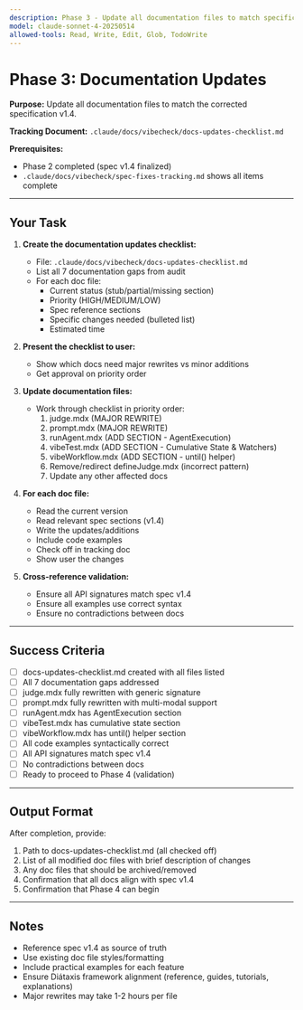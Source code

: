 ```yaml
---
description: Phase 3 - Update all documentation files to match specification v1.4
model: claude-sonnet-4-20250514
allowed-tools: Read, Write, Edit, Glob, TodoWrite
---
```


# Phase 3: Documentation Updates

**Purpose:** Update all documentation files to match the corrected specification v1.4.

**Tracking Document:** `.claude/docs/vibecheck/docs-updates-checklist.md`

**Prerequisites:**
- Phase 2 completed (spec v1.4 finalized)
- `.claude/docs/vibecheck/spec-fixes-tracking.md` shows all items complete

---

## Your Task

1. **Create the documentation updates checklist:**
   - File: `.claude/docs/vibecheck/docs-updates-checklist.md`
   - List all 7 documentation gaps from audit
   - For each doc file:
     - Current status (stub/partial/missing section)
     - Priority (HIGH/MEDIUM/LOW)
     - Spec reference sections
     - Specific changes needed (bulleted list)
     - Estimated time

2. **Present the checklist to user:**
   - Show which docs need major rewrites vs minor additions
   - Get approval on priority order

3. **Update documentation files:**
   - Work through checklist in priority order:
     1. judge.mdx (MAJOR REWRITE)
     2. prompt.mdx (MAJOR REWRITE)
     3. runAgent.mdx (ADD SECTION - AgentExecution)
     4. vibeTest.mdx (ADD SECTION - Cumulative State & Watchers)
     5. vibeWorkflow.mdx (ADD SECTION - until() helper)
     6. Remove/redirect defineJudge.mdx (incorrect pattern)
     7. Update any other affected docs

4. **For each doc file:**
   - Read the current version
   - Read relevant spec sections (v1.4)
   - Write the updates/additions
   - Include code examples
   - Check off in tracking doc
   - Show user the changes

5. **Cross-reference validation:**
   - Ensure all API signatures match spec v1.4
   - Ensure all examples use correct syntax
   - Ensure no contradictions between docs

---

## Success Criteria

- [ ] docs-updates-checklist.md created with all files listed
- [ ] All 7 documentation gaps addressed
- [ ] judge.mdx fully rewritten with generic signature
- [ ] prompt.mdx fully rewritten with multi-modal support
- [ ] runAgent.mdx has AgentExecution section
- [ ] vibeTest.mdx has cumulative state section
- [ ] vibeWorkflow.mdx has until() helper section
- [ ] All code examples syntactically correct
- [ ] All API signatures match spec v1.4
- [ ] No contradictions between docs
- [ ] Ready to proceed to Phase 4 (validation)

---

## Output Format

After completion, provide:
1. Path to docs-updates-checklist.md (all checked off)
2. List of all modified doc files with brief description of changes
3. Any doc files that should be archived/removed
4. Confirmation that all docs align with spec v1.4
5. Confirmation that Phase 4 can begin

---

## Notes

- Reference spec v1.4 as source of truth
- Use existing doc file styles/formatting
- Include practical examples for each feature
- Ensure Diátaxis framework alignment (reference, guides, tutorials, explanations)
- Major rewrites may take 1-2 hours per file
